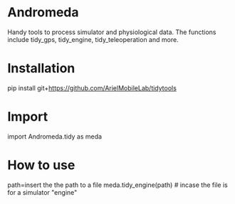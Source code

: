 # Andromeda
Handy tools to process simulator and physiological data. The functions include tidy_gps, tidy_engine, tidy_teleoperation and more.

# Installation
pip install git+https://github.com/ArielMobileLab/tidytools

# Import
import Andromeda.tidy as meda

# How to use
path=insert the the path to a file 
meda.tidy_engine(path) # incase the file is for a simulator "engine"
